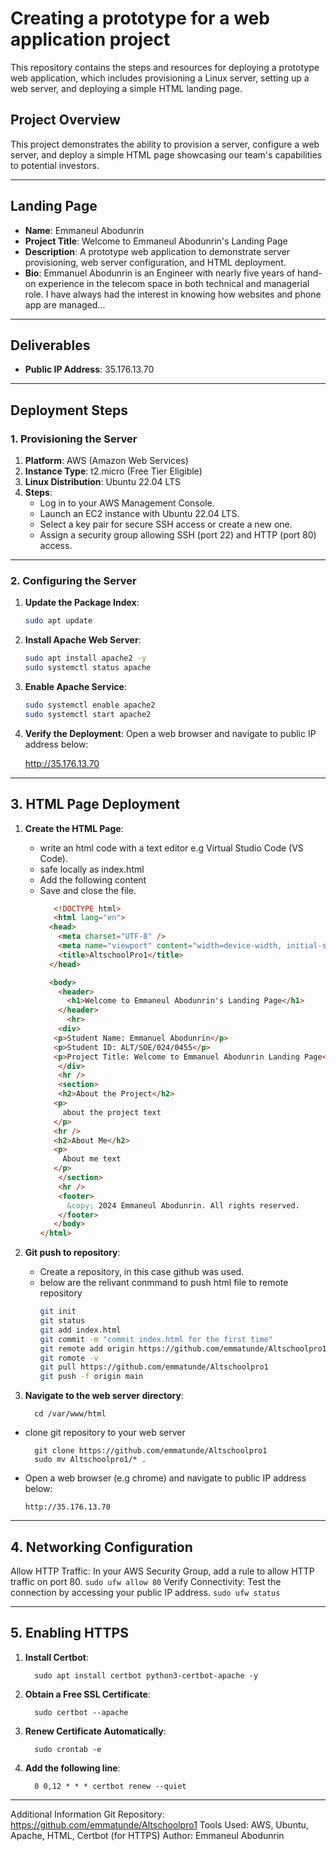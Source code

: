 # Creating a prototype for a web application project

This repository contains the steps and resources for deploying a prototype web application, which includes provisioning a Linux server, setting up a web server, and deploying a simple HTML landing page.

## Project Overview
This project demonstrates the ability to provision a server, configure a web server, and deploy a simple HTML page showcasing our team's capabilities to potential investors.

---

## Landing Page
- **Name**: Emmaneul Abodunrin
- **Project Title**: Welcome to Emmaneul Abodunrin's Landing Page
- **Description**: A prototype web application to demonstrate server provisioning, web server configuration, and HTML deployment.
- **Bio**: Emmanuel Abodunrin is an Engineer with nearly five years of hand-on
        experience in the telecom space in both technical and managerial role. I
        have always had the interest in knowing how websites and phone app are
        managed...

---

## Deliverables
- **Public IP Address**: 35.176.13.70

---

## Deployment Steps

### 1. Provisioning the Server
1. **Platform**: AWS (Amazon Web Services)
2. **Instance Type**: t2.micro (Free Tier Eligible)
3. **Linux Distribution**: Ubuntu 22.04 LTS
4. **Steps**:
   - Log in to your AWS Management Console.
   - Launch an EC2 instance with Ubuntu 22.04 LTS.
   - Select a key pair for secure SSH access or create a new one.
   - Assign a security group allowing SSH (port 22) and HTTP (port 80) access.

---

### 2. Configuring the Server
1. **Update the Package Index**:
   ```bash
   sudo apt update
2. **Install Apache Web Server**:
   ```bash
   sudo apt install apache2 -y
   sudo systemctl status apache
3. **Enable Apache Service**:
   ```bash
   sudo systemctl enable apache2
   sudo systemctl start apache2
4. **Verify the Deployment**:
Open a web browser and navigate to public IP address below:

      http://35.176.13.70
---

## 3. HTML Page Deployment 
1. **Create the HTML Page**:
   - write an html code with a text editor e.g Virtual Studio Code (VS Code).
   - safe locally as index.html
   - Add the following content
   - Save and close the file.
      ```html
         <!DOCTYPE html>
         <html lang="en">
        <head>
          <meta charset="UTF-8" />
          <meta name="viewport" content="width=device-width, initial-scale=1.0" />
          <title>AltschoolPro1</title>
        </head>

        <body>
          <header>
            <h1>Welcome to Emmaneul Abodunrin's Landing Page</h1>
          </header>
            <hr>
          <div>
         <p>Student Name: Emmanuel Abodunrin</p>
         <p>Student ID: ALT/SOE/024/0455</p>
         <p>Project Title: Welcome to Emmanuel Abodunrin Landing Page</p>
          </div>
          <hr />
          <section>
          <h2>About the Project</h2>
         <p>
           about the project text
         </p>
         <hr />
         <h2>About Me</h2>
         <p>
           About me text
         </p>
          </section>
          <hr />
          <footer>
            &copy; 2024 Emmaneul Abodunrin. All rights reserved.
          </footer>
         </body>
      </html>

2. **Git push to repository**:
   - Create a repository, in this case github was used.
   - below are the relivant conmmand to push html file to remote repository
      ```bash git init
      git init
      git status
      git add index.html
      git commit -m "commit index.html for the first time"
      git remote add origin https://github.com/emmatunde/Altschoolpro1
      git romote -v
      git pull https://github.com/emmatunde/Altschoolpro1
      git push -f origin main       
3. **Navigate to the web server directory**:
      
         cd /var/www/html
- clone git repository to your web server

        git clone https://github.com/emmatunde/Altschoolpro1
        sudo mv Altschoolpro1/* .

- Open a web browser (e.g chrome) and navigate to public IP address below:

      http://35.176.13.70

---

## 4. Networking Configuration
Allow HTTP Traffic:
In your AWS Security Group, add a rule to allow HTTP traffic on port 80.
   `sudo ufw allow 80`
Verify Connectivity:
Test the connection by accessing your public IP address.
   `sudo ufw status`
   
---

## 5. Enabling HTTPS
1. **Install Certbot**:

         sudo apt install certbot python3-certbot-apache -y
2. **Obtain a Free SSL Certificate**:

         sudo certbot --apache
3. **Renew Certificate Automatically**:

         sudo crontab -e

5. **Add the following line**:
   
         0 0,12 * * * certbot renew --quiet

---

Additional Information
Git Repository: https://github.com/emmatunde/Altschoolpro1
Tools Used: AWS, Ubuntu, Apache, HTML, Certbot (for HTTPS)
Author: Emmaneul Abodunrin
